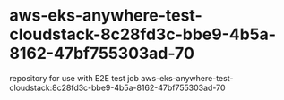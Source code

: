 # aws-eks-anywhere-test-cloudstack-8c28fd3c-bbe9-4b5a-8162-47bf755303ad-70
repository for use with E2E test job aws-eks-anywhere-test-cloudstack:8c28fd3c-bbe9-4b5a-8162-47bf755303ad-70
